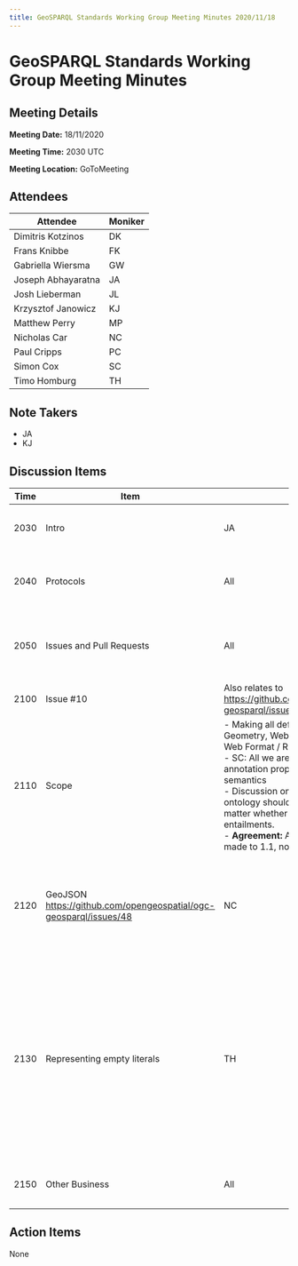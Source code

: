 ```yaml
---
title: GeoSPARQL Standards Working Group Meeting Minutes 2020/11/18
---
```

# GeoSPARQL Standards Working Group Meeting Minutes
## Meeting Details
**Meeting Date:** 18/11/2020

**Meeting Time:** 2030 UTC

**Meeting Location:** GoToMeeting  

## Attendees

| Attendee | Moniker |
| ---- | ---- |
| Dimitris Kotzinos | DK |
| Frans Knibbe | FK |
| Gabriella Wiersma | GW |
| Joseph Abhayaratna | JA |
| Josh Lieberman | JL |
| Krzysztof Janowicz | KJ |
| Matthew Perry | MP |
| Nicholas Car | NC |
| Paul Cripps | PC |
| Simon Cox | SC |
| Timo Homburg | TH |

## Note Takers
- JA
- KJ

## Discussion Items

| Time | Item | Who | Notes |
| ---- | ---- | ---- | ---- |
| 2030 | Intro | JA | Call for Patents <BR/> - None known <BR/> Roll Call <BR/> - Attendees recorded in minutes |
| 2040 | Protocols | All | - Minutes will be taken in Google Doc, and translated to Github meetings log <BR/> - Setup: pull requests will be checked by two other members of the group <BR/> Reviewing 1.1 pull requests. |
| 2050 | Issues and Pull Requests | All | Closing issue https://github.com/opengeospatial/ogc-geosparql/issues/50 <BR/> Merging pull request https://github.com/opengeospatial/ogc-geosparql/pull/53 |
| 2100 | Issue #10 | Also relates to https://github.com/opengeospatial/ogc-geosparql/issues/15 |
| 2110 | Scope | - Making all definitions e.g., for Geometry, Web-available in Semantic Web Format / RDF <BR/> - SC: All we are discussing for now are annotation properties that do not affect semantics <BR> - Discussion on whether the 1.0 ontology should be changed at all no matter whether it will chains any entailments. <BR> - **Agreement:** All the changes will be made to 1.1, not 1.0. |
| 2120 | GeoJSON https://github.com/opengeospatial/ogc-geosparql/issues/48 | NC | - Discussion on how to deal with geo:hasSerialization and more specific serializations such as GeoJSON. <BR/> - KJ/NC/SC on the need for URIs for Geometries etc <BR/> - MP: There are useful use cases for serialization specific relationships such as asWKT. <BR/> **Agreement:** #48 can be approved |
| 2130 | Representing empty literals | TH | - Are we restricting us to WGS84 → the format does this, not us. <BR/> - JL: This would have to be a flavor of JSON that does not conform to GeoJSON <BR/> - SC: GeoJSON is unlikely to change and one would need another serialization and there even may be naming issues <BR/> - JL: There are many reasons to have a GeoSPARQL-JSON <BR/> - TH: do we need something like ‘empty’ points? Instead of a NULL geometry <BR/> - NC → POINT() but (TH) how does this differ from the entirely empty literal? <BR/> - Two class hierarchies, why? <BR/> - SC: As far as OGC is concerned all roads lead to https://www.iso.org/standard/66175.html Does are not Web-ready so to speak |
| 2150 | Other Business | All | Do we want to allow for external artifacts? At last not those that would create logical inconsistencies depending on the formalism we use. |


## Action Items
None
